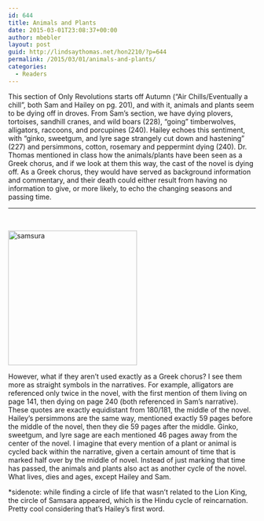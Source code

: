 ```yaml
---
id: 644
title: Animals and Plants
date: 2015-03-01T23:08:37+00:00
author: mbebler
layout: post
guid: http://lindsaythomas.net/hon2210/?p=644
permalink: /2015/03/01/animals-and-plants/
categories:
  - Readers
---
```

This section of Only Revolutions starts off Autumn (“Air Chills/Eventually a chill”, both Sam and Hailey on pg. 201), and with it, animals and plants seem to be dying off in droves. From Sam’s section, we have dying plovers, tortoises, sandhill cranes, and wild boars (228), “going” timberwolves, alligators, raccoons, and porcupines (240). Hailey echoes this sentiment, with “ginko, sweetgum, and lyre sage strangely cut down and hastening” (227) and persimmons, cotton, rosemary and peppermint dying (240). Dr. Thomas mentioned in class how the animals/plants have been seen as a Greek chorus, and if we look at them this way, the cast of the novel is dying off. As a Greek chorus, they would have served as background information and commentary, and their death could either result from having no information to give, or more likely, to echo the changing seasons and passing time.

* * *

&nbsp;

[<img class=" size-full wp-image-645 aligncenter" src="http://lindsaythomas.net/hon2210/wp-content/uploads/sites/7/2015/03/samsura.gif" alt="samsura" width="262" height="274" />](http://lindsaythomas.net/hon2210/wp-content/uploads/sites/7/2015/03/samsura.gif)
  
However, what if they aren’t used exactly as a Greek chorus? I see them more as straight symbols in the narratives. For example, alligators are referenced only twice in the novel, with the first mention of them living on page 141, then dying on page 240 (both referenced in Sam’s narrative). These quotes are exactly equidistant from 180/181, the middle of the novel. Hailey’s persimmons are the same way, mentioned exactly 59 pages before the middle of the novel, then they die 59 pages after the middle. Ginko, sweetgum, and lyre sage are each mentioned 46 pages away from the center of the novel. I imagine that every mention of a plant or animal is cycled back within the narrative, given a certain amount of time that is marked half over by the middle of novel. Instead of just marking that time has passed, the animals and plants also act as another cycle of the novel. What lives, dies and ages, except Hailey and Sam.

*sidenote: while finding a circle of life that wasn&#8217;t related to the Lion King, the circle of Samsara appeared, which is the Hindu cycle of reincarnation. Pretty cool considering that&#8217;s Hailey&#8217;s first word.